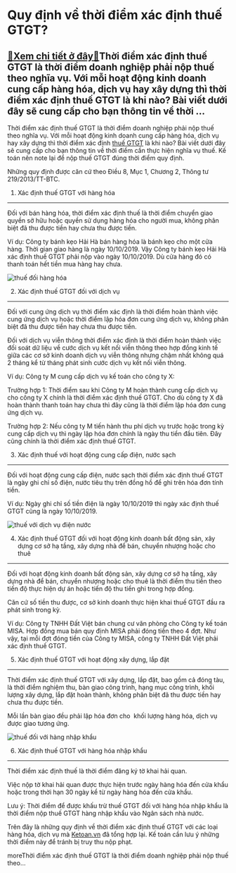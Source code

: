 Quy định về thời điểm xác định thuế GTGT?
=========================================

[:gift:Xem chi tiết ở đây:gift:](https://hddtvn.com/quy-dinh-ve-thoi-diem-xac-dinh-thue-gtgt/)Thời điểm xác định thuế GTGT là thời điểm doanh nghiệp phải nộp thuế theo nghĩa vụ. Với mỗi hoạt động kinh doanh cung cấp hàng hóa, dịch vụ hay xây dựng thì thời điểm xác định thuế GTGT là khi nào? Bài viết dưới đây sẽ cung cấp cho bạn thông tin về thời …
---------------------------------------------------------------------------------------------------------------------------------------------------------------------------------------------------------------------------------------------------------------

Thời điểm xác định thuế GTGT là thời điểm doanh nghiệp phải nộp thuế theo nghĩa vụ. Với mỗi hoạt động kinh doanh cung cấp hàng hóa, dịch vụ hay xây dựng thì thời điểm xác định [thuế GTGT](#) là khi nào? Bài viết dưới đây sẽ cung cấp cho bạn thông tin về thời điểm cần thực hiện nghĩa vụ thuế. Kế toán nên note lại để nộp thuế GTGT đúng thời điểm quy định.


Những quy định được căn cứ theo Điều 8, Mục 1, Chương 2, Thông tư 219/2013/TT-BTC.


1. Xác định thuế GTGT với hàng hóa
----------------------------------


Đối với bán hàng hóa, thời điểm xác định thuế là thời điểm chuyển giao quyền sở hữu hoặc quyền sử dụng hàng hóa cho người mua, không phân biệt đã thu được tiền hay chưa thu được tiền.


Ví dụ: Công ty bánh kẹo Hải Hà bán hàng hóa là bánh kẹo cho một cửa hàng. Thời gian giao hàng là ngày 10/10/2019. Vậy Công ty bánh kẹo Hải Hà xác định thuế GTGT phải nộp vào ngày 10/10/2019. Dù cửa hàng đó có thanh toán hết tiền mua hàng hay chưa.


![thuế đối hàng hóa](https://hddtvn.com/wp-content/uploads/2021/01/VAT.png)


2. Xác định thuế GTGT đối với dịch vụ
-------------------------------------


Đối với cung ứng dịch vụ thời điểm xác định là thời điểm hoàn thành việc cung ứng dịch vụ hoặc thời điểm lập hóa đơn cung ứng dịch vụ, không phân biệt đã thu được tiền hay chưa thu được tiền.


Đối với dịch vụ viễn thông thời điểm xác định là thời điểm hoàn thành việc đối soát dữ liệu về cước dịch vụ kết nối viễn thông theo hợp đồng kinh tế giữa các cơ sở kinh doanh dịch vụ viễn thông nhưng chậm nhất không quá 2 tháng kể từ tháng phát sinh cước dịch vụ kết nối viễn thông.


Ví dụ: Công ty M cung cấp dịch vụ kế toán cho công ty X:


Trường hợp 1: Thời điểm sau khi Công ty M hoàn thành cung cấp dịch vụ cho công ty X chính là thời điểm xác định thuế GTGT. Cho dù công ty X đã hoàn thành thanh toán hay chưa thì đây cũng là thời điểm lập hóa đơn cung ứng dịch vụ.


Trường hợp 2: Nếu công ty M tiến hành thu phí dịch vụ trước hoặc trong kỳ cung cấp dịch vụ thì ngày lập hóa đơn chính là ngày thu tiền đầu tiên. Đây cũng chính là thời điểm xác định thuế GTGT.


3. Xác định thuế với hoạt động cung cấp điện, nước sạch
-------------------------------------------------------


Đối với hoạt động cung cấp điện, nước sạch thời điểm xác định thuế GTGT là ngày ghi chỉ số điện, nước tiêu thụ trên đồng hồ để ghi trên hóa đơn tính tiền.


Ví dụ: Ngày ghi chỉ số tiền điện là ngày 10/10/2019 thì ngày xác định thuế GTGT cũng là ngày 10/10/2019.


![thuế với dịch vụ điện nước](https://hddtvn.com/wp-content/uploads/2021/01/thue-4.jpg)


4. Xác định thuế GTGT đối với hoạt động kinh doanh bất động sản, xây dựng cơ sở hạ tầng, xây dựng nhà để bán, chuyển nhượng hoặc cho thuê
-----------------------------------------------------------------------------------------------------------------------------------------


Đối với hoạt động kinh doanh bất động sản, xây dựng cơ sở hạ tầng, xây dựng nhà để bán, chuyển nhượng hoặc cho thuê là thời điểm thu tiền theo tiến độ thực hiện dự án hoặc tiến độ thu tiền ghi trong hợp đồng.


Căn cứ số tiền thu được, cơ sở kinh doanh thực hiện khai thuế GTGT đầu ra phát sinh trong kỳ.


Ví dụ: Công ty TNHH Đất Việt bán chung cư văn phòng cho Công ty kế toán MISA. Hợp đồng mua bán quy định MISA phải đóng tiền theo 4 đợt. Như vậy, tại mỗi đợt đóng tiền của Công ty MISA, công ty TNHH Đất Việt phải xác định thuế GTGT.


5. Xác định thuế GTGT với hoạt động xây dựng, lắp đặt
-----------------------------------------------------


Thời điểm xác định thuế GTGT với xây dựng, lắp đặt, bao gồm cả đóng tàu, là thời điểm nghiệm thu, bàn giao công trình, hạng mục công trình, khối lượng xây dựng, lắp đặt hoàn thành, không phân biệt đã thu được tiền hay chưa thu được tiền.


Mỗi lần bàn giao đều phải lập hóa đơn cho  khối lượng hàng hóa, dịch vụ được giao tương ứng.


![thuế đối với hàng nhập khẩu](https://hddtvn.com/wp-content/uploads/2021/01/kiem_tra_chat_luong_hang_hoa_xuat_nhap_khau_3005085421.jpg)


6. Xác định thuế GTGT với hàng hóa nhập khẩu
--------------------------------------------


Thời điểm xác định thuế là thời điểm đăng ký tờ khai hải quan.


Việc nộp tờ khai hải quan được thực hiện trước ngày hàng hóa đến cửa khẩu hoặc trong thời hạn 30 ngày kể từ ngày hàng hóa đến cửa khẩu.


Lưu ý: Thời điểm để được khấu trừ thuế GTGT đối với hàng hóa nhập khẩu là thời điểm nộp thuế GTGT hàng nhập khẩu vào Ngân sách nhà nước.


Trên đây là những quy định về thời điểm xác định thuế GTGT với các loại hàng hóa, dịch vụ mà [Ketoan.vn](http://www.ketoan.vn) đã tổng hợp lại. Kế toán cần lưu ý những thời điểm này để tránh bị truy thu nộp phạt.


moreThời điểm xác định thuế GTGT là thời điểm doanh nghiệp phải nộp thuế theo…

